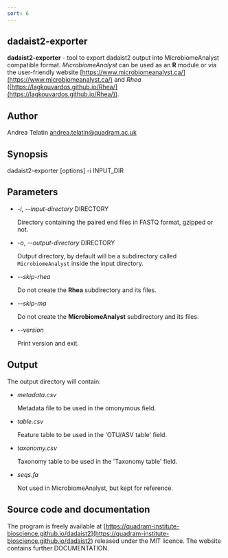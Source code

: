 ```yaml
---
sort: 6
---
```

## dadaist2-exporter
**dadaist2-exporter** - tool to export dadaist2 output into MicrobiomeAnalyst
compatible format. _MicrobiomeAnalyst_ can be used as an **R** module or
via the user-friendly website [https://www.microbiomeanalyst.ca/](https://www.microbiomeanalyst.ca/) and
_Rhea_ ([https://lagkouvardos.github.io/Rhea/](https://lagkouvardos.github.io/Rhea/)).

## Author
Andrea Telatin <andrea.telatin@quadram.ac.uk>

## Synopsis
dadaist2-exporter \[options\] -i INPUT\_DIR

## Parameters
- _-i_, _--input-directory_ DIRECTORY

    Directory containing the paired end files in FASTQ format, gzipped or not.

- _-o_, _--output-directory_ DIRECTORY

    Output directory, by default will be a subdirectory called `MicrobiomeAnalyst`
    inside the input directory.

- _--skip-rhea_

    Do not create the **Rhea** subdirectory and its files.

- _--skip-ma_

    Do not create the **MicrobiomeAnalyst** subdirectory and its files.

- _--version_

    Print version and exit.

## Output
The output directory will contain:

- _metadata.csv_

    Metadata file to be used in the omonymous field.

- _table.csv_

    Feature table to be used in the 'OTU/ASV table' field.

- _taxonomy.csv_

    Taxonomy table to be used in the 'Taxonomy table' field.

- _seqs.fa_

    Not used in MicrobiomeAnalyst, but kept for reference.

## Source code and documentation
The program is freely available at [https://quadram-institute-bioscience.github.io/dadaist2](https://quadram-institute-bioscience.github.io/dadaist2)
released under the MIT licence. The website contains further DOCUMENTATION.
